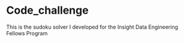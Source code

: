Code_challenge
==============

This is the sudoku solver I developed for the Insight Data Engineering Fellows Program
